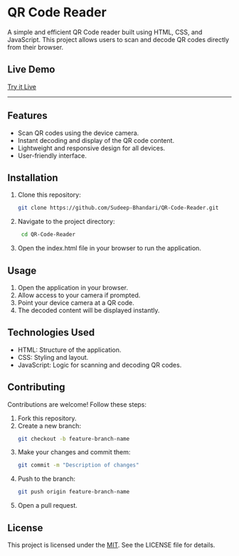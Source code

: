 # QR Code Reader

A simple and efficient QR Code reader built using HTML, CSS, and JavaScript. This project allows users to scan and decode QR codes directly from their browser.

##  Live Demo
[Try it Live](https://sudeep-bhandari.github.io/QR-Code-Reader/)  

---

## Features

- Scan QR codes using the device camera.
- Instant decoding and display of the QR code content.
- Lightweight and responsive design for all devices.
- User-friendly interface.

## Installation

1. Clone this repository:
   ```bash
   git clone https://github.com/Sudeep-Bhandari/QR-Code-Reader.git

2. Navigate to the project directory:
   ```bash
    cd QR-Code-Reader
   
3. Open the index.html file in your browser to run the application.

## Usage
1. Open the application in your browser.
2. Allow access to your camera if prompted.
3. Point your device camera at a QR code.
4. The decoded content will be displayed instantly.
   
## Technologies Used
   - HTML: Structure of the application.
   - CSS: Styling and layout.
   - JavaScript: Logic for scanning and decoding QR codes.
     
## Contributing
Contributions are welcome! Follow these steps:
1. Fork this repository.
2. Create a new branch:
   ```bash
   git checkout -b feature-branch-name
3. Make your changes and commit them:
   ```bash
   git commit -m "Description of changes"
4. Push to the branch:
   ```bash
   git push origin feature-branch-name
5. Open a pull request.

## License
This project is licensed under the [MIT](https://choosealicense.com/licenses/mit/). See the LICENSE file for details.
